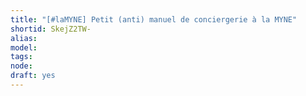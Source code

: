 ```yaml
---
title: "[#laMYNE] Petit (anti) manuel de conciergerie à la MYNE"
shortid: SkejZ2TW-
alias: 
model: 
tags: 
node: 
draft: yes
--- 
```

 